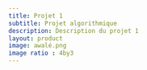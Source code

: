 ```yaml
---
title: Projet 1
subtitle: Projet algorithmique
description: Description du projet 1
layout: product
image: awalé.png
image ratio : 4by3
---
```

